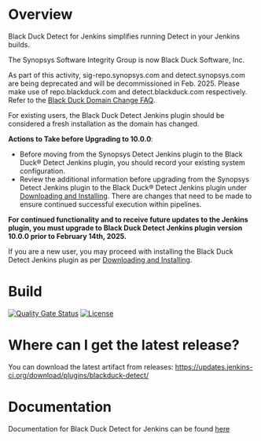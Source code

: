 # Overview
Black Duck Detect for Jenkins simplifies running Detect in your Jenkins builds.

The Synopsys Software Integrity Group is now Black Duck Software, Inc.

As part of this activity, sig-repo.synopsys.com and detect.synopsys.com are being deprecated and will be decommissioned in Feb. 2025. Please make use of repo.blackduck.com and detect.blackduck.com respectively.
Refer to the [Black Duck Domain Change FAQ](https://community.blackduck.com/s/article/Black-Duck-Domain-Change-FAQ#SDInstru).

For existing users, the Black Duck Detect Jenkins plugin should be considered a fresh installation as the domain has changed.

**Actions to Take before Upgrading to 10.0.0**:

* Before moving from the Synopsys Detect Jenkins plugin to the Black Duck® Detect Jenkins plugin, you should record your existing system configuration.
* Review the additional information before upgrading from the Synopsys Detect Jenkins plugin to the Black Duck® Detect Jenkins plugin under [Downloading and Installing](https://documentation.blackduck.com/bundle/detect/page/integrations/jenkinsplugin/downloadingandinstalling.html#updating-existing-jenkins).  There are changes that need to be made to ensure continued successful execution within pipelines.

**For continued functionality and to receive future updates to the Jenkins plugin, you must upgrade to Black Duck Detect Jenkins plugin version 10.0.0 prior to February 14th, 2025.**

If you are a new user, you may proceed with installing the Black Duck Detect Jenkins plugin as per [Downloading and Installing](https://documentation.blackduck.com/bundle/detect/page/integrations/jenkinsplugin/downloadingandinstalling.html).

# Build
[![Quality Gate Status](https://sonarcloud.io/api/project_badges/measure?project=com.blackducksoftware.integration%3Ablackduck-detect&metric=alert_status)](https://sonarcloud.io/dashboard?id=com.blackducksoftware.integration%3Ablackduck-detect)
[![License](https://img.shields.io/badge/License-Apache%202.0-blue.svg)](https://opensource.org/licenses/Apache-2.0) 

# Where can I get the latest release?
You can download the latest artifact from releases: https://updates.jenkins-ci.org/download/plugins/blackduck-detect/

# Documentation
Documentation for Black Duck Detect for Jenkins can be found [here](https://documentation.blackduck.com/bundle/detect/page/integrations/jenkinsplugin/jenkins.html)
